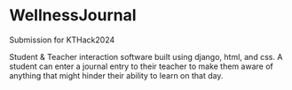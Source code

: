 # WellnessJournal

Submission for KTHack2024


Student & Teacher interaction software built using django, html, and css.
A student can enter a journal entry to their teacher to make them aware of anything that might hinder their ability to learn on that day.
